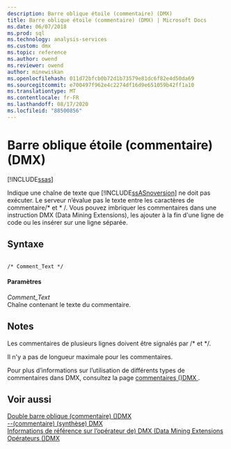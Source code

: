 ```yaml
---
description: Barre oblique étoile (commentaire) (DMX)
title: Barre oblique étoile (commentaire) (DMX) | Microsoft Docs
ms.date: 06/07/2018
ms.prod: sql
ms.technology: analysis-services
ms.custom: dmx
ms.topic: reference
ms.author: owend
ms.reviewer: owend
author: minewiskan
ms.openlocfilehash: 011d72bfcb0b72d1b73579e81dc6f82e4d50da69
ms.sourcegitcommit: e700497f962e4c2274df16d9e651059b42ff1a10
ms.translationtype: MT
ms.contentlocale: fr-FR
ms.lasthandoff: 08/17/2020
ms.locfileid: "88500856"
---
```

# <a name="slash-star-comment-dmx"></a>Barre oblique étoile (commentaire) (DMX)
[!INCLUDE[ssas](../includes/applies-to-version/ssas.md)]

  Indique une chaîne de texte que [!INCLUDE[ssASnoversion](../includes/ssasnoversion-md.md)] ne doit pas exécuter. Le serveur n’évalue pas le texte entre les caractères de commentaire/* et \* /. Vous pouvez imbriquer les commentaires dans une instruction DMX (Data Mining Extensions), les ajouter à la fin d'une ligne de code ou les insérer sur une ligne séparée.  
  
## <a name="syntax"></a>Syntaxe  
  
```  
  
/* Comment_Text */  
```  
  
#### <a name="parameters"></a>Paramètres  
 *Comment_Text*  
 Chaîne contenant le texte du commentaire.  
  
## <a name="remarks"></a>Notes  
 Les commentaires de plusieurs lignes doivent être signalés par /* et \*/.  
  
 Il n'y a pas de longueur maximale pour les commentaires.  
  
 Pour plus d’informations sur l’utilisation de différents types de commentaires dans DMX, consultez la page [commentaires &#40;&#41;DMX ](../dmx/comments-dmx.md).  
  
## <a name="see-also"></a>Voir aussi  
 [Double barre oblique &#40;commentaire&#41; &#40;&#41;DMX ](../dmx/double-slash-comment-dmx.md)   
 [--&#40;commentaire&#41; &#40;synthèse&#41; DMX](../dmx/comment-dmx-summary.md)   
 [Informations de référence sur l’opérateur de&#41; DMX &#40;Data Mining Extensions](../dmx/data-mining-extensions-dmx-operator-reference.md)   
 [Opérateurs &#40;&#41;DMX ](../dmx/operators-dmx.md)  
  
  
